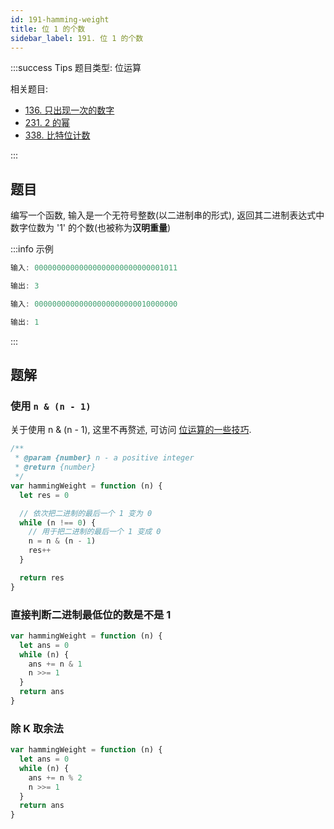 ```yaml
---
id: 191-hamming-weight
title: 位 1 的个数
sidebar_label: 191. 位 1 的个数
---
```


:::success Tips
题目类型: 位运算

相关题目:

- [136. 只出现一次的数字](/leetcode/easy/136-single-number)
- [231. 2 的幂](/leetcode/easy/231-is-power-of-two)
- [338. 比特位计数](/leetcode/easy/338-count-bits)

:::

## 题目

编写一个函数, 输入是一个无符号整数(以二进制串的形式), 返回其二进制表达式中数字位数为 '1' 的个数(也被称为**汉明重量**)

:::info 示例

```ts
输入: 00000000000000000000000000001011

输出: 3
```

```ts
输入: 00000000000000000000000010000000

输出: 1
```

:::

## 题解

### 使用 `n & (n - 1)`

关于使用 n & (n - 1), 这里不再赘述, 可访问 [位运算的一些技巧](/algorithm-design/bit-manipulation#n--n---1).

```js
/**
 * @param {number} n - a positive integer
 * @return {number}
 */
var hammingWeight = function (n) {
  let res = 0

  // 依次把二进制的最后一个 1 变为 0
  while (n !== 0) {
    // 用于把二进制的最后一个 1 变成 0
    n = n & (n - 1)
    res++
  }

  return res
}
```

### 直接判断二进制最低位的数是不是 1

```js
var hammingWeight = function (n) {
  let ans = 0
  while (n) {
    ans += n & 1
    n >>= 1
  }
  return ans
}
```

### 除 K 取余法

```js
var hammingWeight = function (n) {
  let ans = 0
  while (n) {
    ans += n % 2
    n >>= 1
  }
  return ans
}
```
